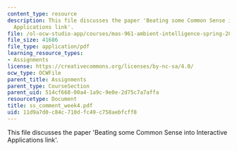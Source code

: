 ```yaml
---
content_type: resource
description: This file discusses the paper 'Beating some Common Sense into Interactive
  Applications link'.
file: /ol-ocw-studio-app/courses/mas-961-ambient-intelligence-spring-2005/11d9a7d0c84c710dfc49c758aebfcff8_ss_comment_week4.pdf
file_size: 41686
file_type: application/pdf
learning_resource_types:
- Assignments
license: https://creativecommons.org/licenses/by-nc-sa/4.0/
ocw_type: OCWFile
parent_title: Assignments
parent_type: CourseSection
parent_uid: 514cf668-00a4-1a9c-9e0e-2d75c7a7affa
resourcetype: Document
title: ss_comment_week4.pdf
uid: 11d9a7d0-c84c-710d-fc49-c758aebfcff8
---
```

This file discusses the paper 'Beating some Common Sense into Interactive Applications link'.